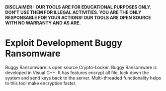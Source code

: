 #### DISCLAIMER : OUR TOOLS ARE FOR EDUCATIONAL PURPOSES ONLY. DON'T USE THEM FOR ILLEGAL ACTIVITIES. YOU ARE THE ONLY RESPONSABLE FOR YOUR ACTIONS! OUR TOOLS ARE OPEN SOURCE WITH NO WARRANTY AND AS ARE.

# Exploit Development Buggy Ransomware

Buggy Ransomware is open source  Crypto-Locker. Buggy Ransomware is developed in Visual C++. It has features encrypt all file, lock down the system and send keys back to the server. Multi-threaded functionality helps to this tool make encryption faster.
